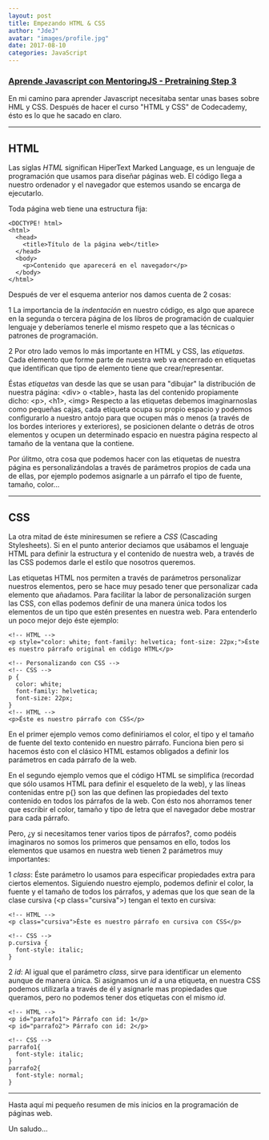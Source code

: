 ```yaml
---
layout: post
title: Empezando HTML & CSS
author: "JdeJ"
avatar: "images/profile.jpg"
date: 2017-08-10
categories: JavaScript
---
```


### [Aprende Javascript con MentoringJS - Pretraining Step 3](http://mentoringjs.com "MentoringJS")

En mi camino para aprender Javascript necesitaba sentar unas bases sobre HML y CSS. Después de hacer el curso "HTML y CSS" de Codecademy, ésto es lo que he sacado en claro.

***

## HTML
Las siglas *HTML* significan HiperText Marked Language, es un lenguaje de programación que usamos para diseñar páginas web. El código llega a nuestro ordenador y el navegador que estemos usando se encarga de ejecutarlo.

Toda página web tiene una estructura fija:

    <DOCTYPE! html>
    <html>
      <head>
        <title>Título de la página web</title>
      </head>
      <body>
        <p>Contenido que aparecerá en el navegador</p>
      </body>
    </html>

Después de ver el esquema anterior nos damos cuenta de 2 cosas:

1 La importancia de la *indentación* en nuestro código, es algo que aparece en la segunda o tercera página de los libros de programación de cualquier lenguaje y deberíamos tenerle el mismo respeto que a las técnicas o patrones de programación.

2 Por otro lado vemos lo más importante en HTML y CSS, las *etiquetas*. Cada elemento que forme parte de nuestra web va encerrado en etiquetas que identifican que tipo de elemento tiene que crear/representar.

Éstas *etiquetas* van desde las que se usan para "dibujar" la distribución de nuestra página: \<div> o \<table>, hasta las del contenido propiamente dicho: \<p>, \<h1>, \<img> Respecto a las etiquetas debemos imaginarnoslas como pequeñas cajas, cada etiqueta ocupa su propio espacio y podemos configurarlo a nuestro antojo para que ocupen más o menos (a través de los bordes interiores y exteriores), se posicionen delante o detrás de otros elementos y ocupen un determinado espacio en nuestra página respecto al tamaño de la ventana que la contiene.

Por úlitmo, otra cosa que podemos hacer con las etiquetas de nuestra página es personalizándolas a través de parámetros propios de cada una de ellas, por ejemplo podemos asignarle a un párrafo el tipo de fuente, tamaño, color...

***

## CSS
La otra mitad de éste miniresumen se refiere a *CSS* (Cascading Stylesheets). Si en el punto anterior deciamos que usábamos el lenguaje HTML para definir la estructura y el contenido de nuestra web, a través de las CSS podemos darle el estilo que nosotros queremos.

Las etiquetas HTML nos permiten a través de parámetros personalizar nuestros elementos, pero se hace muy pesado tener que personalizar cada elemento que añadamos. Para facilitar la labor de personalización surgen las CSS, con ellas podemos definir de una manera única todos los elementos de un tipo que estén presentes en nuestra web. Para entenderlo un poco mejor dejo éste ejemplo:

    <!-- HTML -->
    <p style="color: white; font-family: helvetica; font-size: 22px;">Éste es nuestro párrafo original en código HTML</p>

    <!-- Personalizando con CSS -->
    <!-- CSS -->
    p {
      color: white;
      font-family: helvetica;
      font-size: 22px;
    }
    <!-- HTML -->
    <p>Éste es nuestro párrafo con CSS</p>

En el primer ejemplo vemos como definiriamos el color, el tipo y el tamaño de fuente del texto contenido en nuestro párrafo. Funciona bien pero si hacemos ésto con el clásico HTML estamos obligados a definir los parámetros en cada párrafo de la web.

En el segundo ejemplo vemos que el código HTML se simplifica (recordad que sólo usamos HTML para definir el esqueleto de la web), y las líneas contenidas entre p{} son las que definen las propiedades del texto contenido en todos los párrafos de la web. Con ésto nos ahorramos tener que escribir el color, tamaño y tipo de letra que el navegador debe mostrar para cada párrafo.

Pero, ¿y si necesitamos tener varios tipos de párrafos?, como podéis imaginaros no somos los primeros que pensamos en ello, todos los elementos que usamos en nuestra web tienen 2 parámetros muy importantes:

1 *class*: Éste parámetro lo usamos para especificar propiedades extra para ciertos elementos. Siguiendo nuestro ejemplo, podemos definir el color, la fuente y el tamaño de todos los párrafos, y ademas que los que sean de la clase cursiva (\<p class="cursiva">) tengan el texto en cursiva:

    <!-- HTML -->
    <p class="cursiva">Éste es nuestro párrafo en cursiva con CSS</p>

    <!-- CSS -->
    p.cursiva {
      font-style: italic;
    }

2 *id*: Al igual que el parámetro *class*, sirve para identificar un elemento aunque de manera única. Si asignamos un *id* a una etiqueta, en nuestra CSS podemos utilizarla a través de él y asignarle mas propiedades que queramos, pero no podemos tener dos etiquetas con el mismo *id*.

    <!-- HTML -->
    <p id="parrafo1"> Párrafo con id: 1</p>
    <p id="parrafo2"> Párrafo con id: 2</p>

    <!-- CSS -->
    parrafo1{
      font-style: italic;
    }
    parrafo2{
      font-style: normal;
    }

***

Hasta aquí mi pequeño resumen de mis inicios en la programación de páginas web.

Un saludo...
